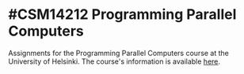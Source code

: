 # #CSM14212 Programming Parallel Computers

Assignments for the Programming Parallel Computers course at the University of Helsinki. The course's information is available [here](https://ppc.cs.aalto.fi/).
